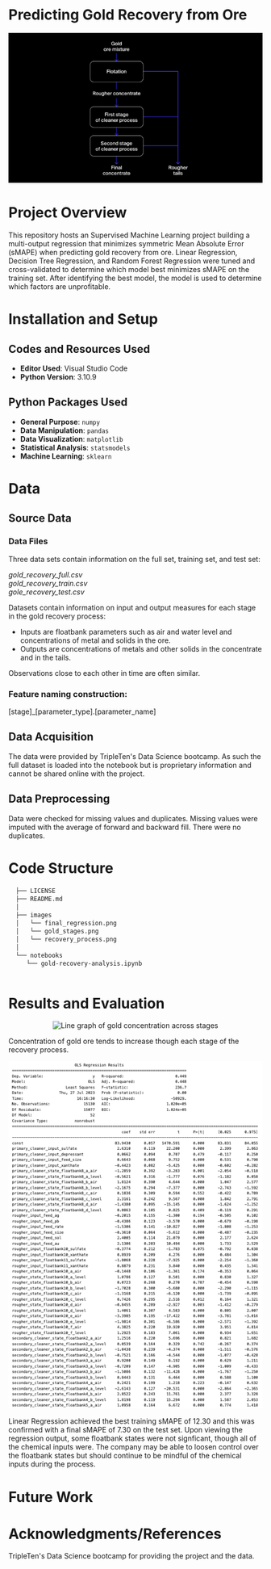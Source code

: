 # Predicting Gold Recovery from Ore

<p align="center">
  <img src="https://github.com/kellyshreeve/gold-recovery/blob/main/images/recovery_process.png" 
  alt="Image of gold recovery stages">
</p>

# Project Overview

This repository hosts an Supervised Machine Learning project building a multi-output regression that minimizes symmetric Mean Absolute Error (sMAPE) when predicting gold recovery from ore. Linear Regression, Decision Tree Regression, and Random Forest Regression were tuned and cross-validated to determine which model best minimizes sMAPE on the training set. After identifying the best model, the model is used to determine which factors are unprofitable.

# Installation and Setup

## Codes and Resources Used

  - <b>Editor Used</b>: Visual Studio Code
  - <b>Python Version</b>: 3.10.9

## Python Packages Used

  - <b>General Purpose</b>: ```numpy```
  - <b>Data Manipulation</b>: ```pandas```
  - <b>Data Visualization</b>: ```matplotlib```
  - <b>Statistical Analysis</b>: ```statsmodels```
  - <b>Machine Learning</b>: ```sklearn```
    
# Data

## Source Data

### Data Files

Three data sets contain information on the full set, training set, and test set:  

*gold_recovery_full.csv*  
*gold_recovery_train.csv*  
*gole_recovery_test.csv* 

Datasets contain information on input and output measures for each stage in the gold recovery process: 

  * Inputs are floatbank parameters such as air and water level and concentrations of metal and solids in the ore.  
  * Outputs are concentrations of metals and other solids in the concentrate and in the tails.  

Observations close to each other in time are often similar.

### Feature naming construction:  

[stage]_[parameter_type].[parameter_name]

## Data Acquisition

The data were provided by TripleTen's Data Science bootcamp. As such the full dataset is loaded into the notebook but is proprietary information and cannot be shared online with the project.

## Data Preprocessing

Data were checked for missing values and duplicates. Missing values were imputed with the average of forward and backward fill. There were no duplicates.
 
# Code Structure
```
  ├── LICENSE
  ├── README.md          
  │
  ├── images
  │   └── final_regression.png
  │   └── gold_stages.png   
  │   └── recovery_process.png    
  │
  └── notebooks  
     └── gold-recovery-analysis.ipynb
 
```

# Results and Evaluation

<p align="center">
  <img src="https://github.com/kellyshreeve/predicting-gold-recovery/blob/main/images/gold_stages.png" 
  alt="Line graph of gold concentration across stages">
</p>

Concentration of gold ore tends to increase though each stage of the recovery process.


<p align="center">
  <img src="https://github.com/kellyshreeve/gold-recovery/blob/main/images/final_regression.png" 
  alt="Final recovery regression results">
</p>

Linear Regression achieved the best training sMAPE of 12.30 and this was confirmed with a final sMAPE of 7.30 on the test set. Upon viewing the regression output, some floatbank states were not signficant, though all of the chemical inputs were. The company may be able to loosen control over the floatbank states but should continue to be mindful of the chemical inputs during the process. 

# Future Work

# Acknowledgments/References

TripleTen's Data Science bootcamp for providing the project and the data.
